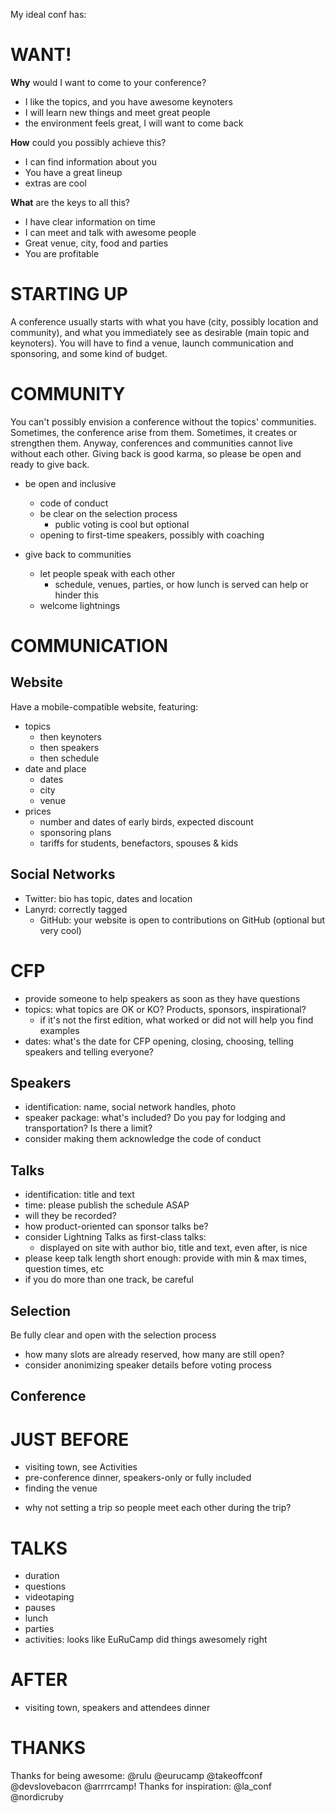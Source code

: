 My ideal conf has:

# WANT!
**Why** would I want to come to your conference?
* I like the topics, and you have awesome keynoters
* I will learn new things and meet great people
* the environment feels great, I will want to come back

**How** could you possibly achieve this?
* I can find information about you
* You have a great lineup
* extras are cool

**What** are the keys to all this?
* I have clear information on time
* I can meet and talk with awesome people
* Great venue, city, food and parties
* You are profitable


# STARTING UP
A conference usually starts with what you have (city, possibly location and community),
and what you immediately see as desirable (main topic and keynoters).
You will have to find a venue, launch communication and sponsoring, and some kind of budget.

# COMMUNITY
You can't possibly envision a conference without the topics' communities.
Sometimes, the conference arise from them. Sometimes, it creates or strengthen them.
Anyway, conferences and communities cannot live without each other.
Giving back is good karma, so please be open and ready to give back.

* be open and inclusive
  - code of conduct
  - be clear on the selection process
    * public voting is cool but optional
  - opening to first-time speakers, possibly with coaching

* give back to communities
  - let people speak with each other
    * schedule, venues, parties, or how lunch is served can help or hinder this
  - welcome lightnings


# COMMUNICATION
## Website
Have a mobile-compatible website, featuring:
* topics
  - then keynoters
  - then speakers
  - then schedule
* date and place
  - dates
  - city
  - venue
* prices
  - number and dates of early birds, expected discount
  - sponsoring plans
  - tariffs for students, benefactors, spouses & kids

## Social Networks
* Twitter: bio has topic, dates and location
* Lanyrd: correctly tagged
  - GitHub: your website is open to contributions on GitHub (optional but very cool)

# CFP
* provide someone to help speakers as soon as they have questions
* topics: what topics are OK or KO? Products, sponsors, inspirational?
  - if it's not the first edition, what worked or did not will help you find examples
* dates: what's the date for CFP opening, closing, choosing, telling speakers and telling everyone?

## Speakers
* identification: name, social network handles, photo
* speaker package: what's included? Do you pay for lodging and transportation? Is there a limit?
* consider making them acknowledge the code of conduct

## Talks
* identification: title and text
* time: please publish the schedule ASAP
* will they be recorded?
* how product-oriented can sponsor talks be?
* consider Lightning Talks as first-class talks:
  - displayed on site with author bio, title and text, even after, is nice
* please keep talk length short enough: provide with min & max times, question times, etc
* if you do more than one track, be careful

## Selection
Be fully clear and open with the selection process
* how many slots are already reserved, how many are still open?
* consider anonimizing speaker details before voting process


## Conference

# JUST BEFORE
* visiting town, see Activities
* pre-conference dinner, speakers-only or fully included
* finding the venue
 - why not setting a trip so people meet each other during the trip?

# TALKS
* duration
* questions
* videotaping
* pauses
* lunch
* parties
* activities: looks like EuRuCamp did things awesomely right

# AFTER
* visiting town, speakers and attendees dinner


# THANKS
Thanks for being awesome: @rulu @eurucamp @takeoffconf @devslovebacon @arrrrcamp!
Thanks for inspiration: @la_conf @nordicruby
